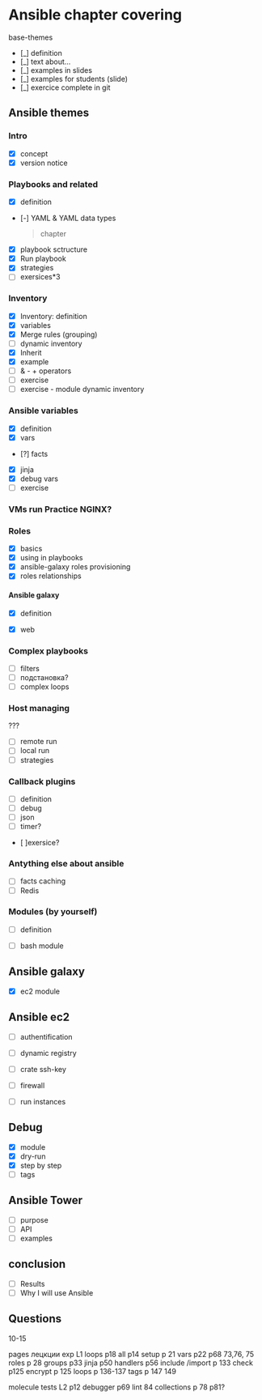 # Ansible chapter covering


base-themes
- [_] definition
- [_] text about...
- [_] examples in slides
- [_] examples for students (slide)
- [_] exercice complete in git


## Ansible themes

### Intro
 - [x] concept
 - [x] version notice

### Playbooks and related
- [x] definition
- [-] YAML & YAML data types 
  > chapter
- [x] playbook sctructure
- [x] Run playbook
- [x] strategies 
- [ ] exersices*3

### Inventory 
- [x] Inventory: definition
- [x] variables
- [x] Merge rules (grouping)
- [ ] dynamic inventory
- [x] Inherit
- [x] example
- [ ] & - + operators
- [ ] exercise
- [ ] exercise - module dynamic inventory

### Ansible variables
 - [x] definition
 - [x] vars
 - [?] facts
 - [x] jinja
 - [x] debug vars
 - [ ]  exercise

### VMs run Practice NGINX?

### Roles
- [x] basics
- [x] using in playbooks
- [x] ansible-galaxy roles provisioning 
- [x] roles relationships

#### Ansible galaxy
 - [x] definition
 - [x] web


### Complex playbooks
- [ ] filters
- [ ] подстановка?
- [ ] complex loops

### Host managing
???
- [ ] remote run
- [ ] local run  
- [ ] strategies

### Callback plugins
 - [ ] definition
 - [ ] debug
 - [ ] json
 - [ ] timer?
 - [ ]exersice?
   
### Antything else about ansible
 - [ ] facts caching
 - [ ] Redis

### Modules (by yourself)
 - [ ] definition
 - [ ] bash module


## Ansible galaxy
- [x] ec2 module
## Ansible ec2
- [ ] authentification
- [ ] dynamic registry
- [ ] crate ssh-key
- [ ] firewall
- [ ] run instances


## Debug
- [x] module
- [x] dry-run
- [x] step by step
- [ ] tags

## Ansible Tower
- [ ] purpose
- [ ] API
- [ ] examples

## conclusion
- [ ] Results
- [ ] Why I will use Ansible 

## Questions
10-15

pages лецкции exp
L1 
loops p18 
all p14
setup p 21
vars p22 p68 73,76, 75
roles p 28
groups p33
jinja p50
handlers p56
include /import p 133
check p125 
encrypt p 125
loops p 136-137
tags p 147 149

molecule tests L2 p12
debugger p69
lint 84
collections p 78
p81?